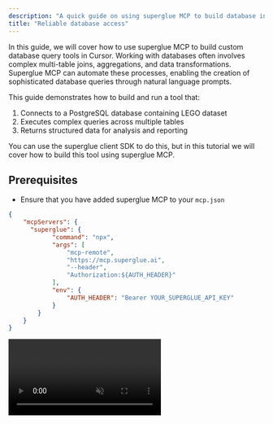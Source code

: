 ```yaml
---
description: "A quick guide on using superglue MCP to build database integrations."
title: "Reliable database access"
---
```


In this guide, we will cover how to use superglue MCP to build custom database query tools in Cursor. Working with databases often involves complex multi-table joins, aggregations, and data transformations. Superglue MCP can automate these processes, enabling the creation of sophisticated database queries through natural language prompts.

This guide demonstrates how to build and run a tool that:

1. Connects to a PostgreSQL database containing LEGO dataset
2. Executes complex queries across multiple tables
3. Returns structured data for analysis and reporting

You can use the superglue client SDK to do this, but in this tutorial we will cover how to build this tool using superglue MCP.

## Prerequisites

- Ensure that you have added superglue MCP to your `mcp.json`

```json mcp.json
{
	"mcpServers": {
	  "superglue": {
			"command": "npx",
			"args": [
				"mcp-remote",
				"https://mcp.superglue.ai",
				"--header",
				"Authorization:${AUTH_HEADER}"
			],
			"env": {
				"AUTH_HEADER": "Bearer YOUR_SUPERGLUE_API_KEY"
			}	
	    }
	}
}
```

<video autoPlay muted loop playsInline className="w-full aspect-video" src="https://superglue.cloud/files/mcp.mp4" />

<Note>
  Make sure to replace the API key placeholder with your own API key after copying.
</Note>

## Building a Custom Database Query Tool

You can find detailed descriptions of all available tools provided by superglue MCP [here](/docs/mcp/mcp-tools). In this tutorial, we will build a custom database integration tool using natural language through your Cursor chat interface.

Here's how to create a tool that analyzes LEGO data:

### Example Prompts:

```
Find the most popular LEGO themes by number of sets
Get detailed information about parts and colors for specific sets
Calculate inventory statistics across different themes

Always tell superglue your database connection: postgres://superglue:superglue@database-1.c01e6ms2cdvl.us-east-1.rds.amazonaws.com:5432/lego
```

<video autoPlay muted loop playsInline className="w-full aspect-video" src="https://superglue.cloud/files/mcp-db.mp4" />

### What Happened Under the Hood:

- superglue MCP used `superglue_build_new_tool` to create a new database workflow that connects to PostgreSQL and executes the requested queries
- superglue MCP used `superglue_execute_tool` to run the workflow and fetch the actual LEGO data
- superglue MCP used `superglue_get_integration_code` to generate code for embedding this database workflow in your application

## Example: Creating a New Custom LEGO Set

<Note>
  The database used in this example is readonly. If you want to create your own writable database for testing, you can set up a local PostgreSQL instance:

  ```bash
  # Start PostgreSQL Container
  docker run --name lego-postgres -e POSTGRES_PASSWORD=password -e POSTGRES_DB=lego -p 5432:5432 -d postgres:15

  # Download and load the dataset
  wget https://raw.githubusercontent.com/neondatabase/postgres-sample-dbs/main/lego.sql
  psql -d "postgres://postgres:password@localhost:5432/lego" -f lego.sql
  ```
</Note>

Let's say you want to add a new custom LEGO set to the database. Instead of building a persistent tool, you can run a one-time instruction:

```
Execute this instruction once: Create a new LEGO set in my database with the following details and add it to the inventory:
- Set number: "CUSTOM-001"
- Name: "My Custom Castle"
- Year: 2024
- Theme: Castle
- Number of parts: 150

Database connection: postgres://postgres:password@localhost:5432/lego
```

This will execute immediately and return the results without creating a saved tool. Perfect for:
- Data entry tasks
- One-time data migrations
- Quick database updates
- Testing database operations

## Next Steps

- **Reuse Tools**: Execute your database tools anytime using `superglue_execute_tool` with the tool ID, or programmatically using the generated integration code
- **Complex Analytics**: Build tools for advanced analytics, data mining, or reporting across multiple database tables
- **Multi-Database**: Create tools that join data across different databases or combine database queries with API calls
- **Real-time Queries**: Set up tools for live database monitoring and alerting